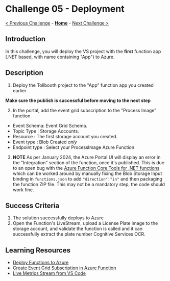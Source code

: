 # Challenge 05 - Deployment

[< Previous Challenge](./Challenge-04.md) - **[Home](../README.md)** - [Next Challenge >](./Challenge-06.md)

## Introduction

In this challenge, you will deploy the VS project with the **first** function app (.NET based, with name containing &quot;App&quot;)  to Azure.

## Description

1. Deploy the Tollbooth project to the &quot;App&quot; function app you created earlier

**Make sure the publish is successful before moving to the next step**

2. In the portal, add the event grid subscription to the &quot;Process Image&quot; function
  * Event Schema: Event Grid Schema.
  * Topic Type : Storage Accounts.
  * Resource : The first storage account you created.
  * Event type : Blob Created _only_
  * Endpoint type : Select your ProcessImage Azure Function

3. **NOTE** As per January 2024, the Azure Portal UI will display an error in the "Integration" section of the function, once it's published. This is due to an open bug with the [Azure Function Core Tools for .NET functions](https://github.com/Azure/azure-functions-core-tools/issues/3157#issuecomment-1843236365) which can be worked around by manually fixing the Blob Storage Input binding in `functions.json` to add `"direction":"in"` and then packaging the function ZIP file. This may not be a mandatory step, the code should work fine.

## Success Criteria

1. The solution successfully deploys to Azure
2. Open the Function's LiveStream, upload a License Plate image to the storage account, and validate the function is called and it can successfully extract the plate number Cognitive Services OCR. 

## Learning Resources

- [Deploy Functions to Azure](https://www.thebestcsharpprogrammerintheworld.com/2018/08/21/deploy-an-azure-function-created-from-visual-studio-2)
- [Create Event Grid Subscription in Azure Function](https://docs.microsoft.com/en-us/azure/azure-functions/functions-bindings-event-grid-trigger?tabs=csharp%2Cbash#azure-portal)
- [Live Metrics Stream from VS Code](https://learn.microsoft.com/en-us/azure/azure-functions/streaming-logs?tabs=vs-code)